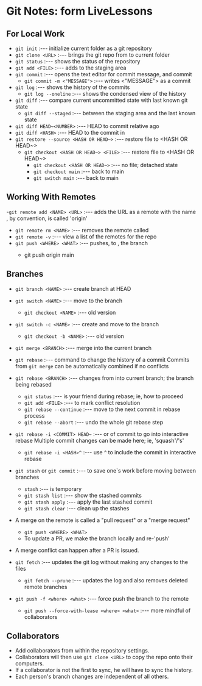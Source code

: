 
# Git Notes: form LiveLessons

## For Local Work
- `git init` :--- initialize current folder as a git repository
- `git clone <URL>` :--- brings the git repo from <URL> to current folder
- `git status` :--- shows the status of the repository
- `git add <FILE>` :--- adds <FILE> to the staging area
- `git commit` :--- opens the text editor for commit message, and commit
   - `git commit -m <"MESSAGE">` :--- writes <"MESSAGE"> as a commit
- `git log` :--- shows the history of the commits
   - `git log --oneline` :--- shows the condensed view of the history
- `git diff` :--- compare current uncommitted state with last known git state
   - `git diff --staged` :--- between the staging area and the last known state
- `git diff HEAD~<NUMBER>` :--- HEAD to commit <NUMBER> relative ago
- `git diff <HASH>` :--- HEAD to the commit in <HASH>
- `git restore --source <HASH OR HEAD~>` :--- restore file to <HASH OR HEAD~>
   - `git checkout <HASH OR HEAD~> <FILE>` :--- restore file to <HASH OR HEAD~>
      - `git checkout <HASH OR HEAD~>` :--- no file; detached state
      - `git checkout main` :--- back to main
      - `git switch main` :--- back to main

## Working With Remotes
-`git remote add <NAME> <URL>` :--- adds the URL as a remote with the name <NAME>
 	<NAME>, by convention, is called 'origin'
- `git remote rm <NAME>` :--- removes the remote called <NAME>
- `git remote -v` :--- view a list of the remotes for the repo
- `git push <WHERE> <WHAT>` :--- pushes, to <WHERE>, the <WHAT> branch
   - git push origin main

## Branches
- `git branch <NAME>` :--- create branch <NAME> at HEAD
- `git switch <NAME>` :--- move to the branch <NAME>
   - `git checkout <NAME>` :--- old version
- `git switch -c <NAME>` :--- create and move to the branch <NAME>
   - `git checkout -b <NAME>` :--- old version
- `git merge <BRANCH>` :--- merge <BRANCH> into the current branch 
- `git rebase` :--- command to change the history of a commit
	Commits from `git merge` can be automatically combined if no conflicts
- `git rebase <BRANCH>` :--- changes from <BRANCH> into current branch; the branch being rebased	
   - `git status` :--- is your friend during rebase; ie, how to proceed
   - `git add <FILE>` :--- to mark conflict resolution
   - `git rebase --continue` :--- move to the next commit in rebase process
   - `git rebase --abort` :--- undo the whole git rebase step
- `git rebase -i <COMMIT> HEAD~` :--- or <HASH> of commit to go into interactive rebase
	Multiple commit changes can be made here; ie, 'squash'/'s'
   - `git rebase -i <HASH>^` :--- use ^ to include the commit in interactive rebase
- `git stash` or `git commit` :--- to save one`s work before moving between branches
   - `stash` :--- is temporary
   - `git stash list` :--- show the stashed commits
   - `git stash apply` :--- apply the last stashed commit
   - `git stash clear` :--- clean up the stashes

- A merge on the remote is called a "pull request" or a "merge request"
   - `git push <WHERE> <WHAT>`
   - To update a PR, we make the branch locally and re-'push'

- A merge conflict can happen after a PR is issued.
- `git fetch` :--- updates the git log without making any changes to the files
   - `git fetch --prune` :--- updates the log and also removes deleted remote branches

- `git push -f <where> <what>` :--- force push the branch <what> to the remote <whare>
   - `git push --force-with-lease <where> <what>` :--- more mindful of collaborators

## Collaborators
- Add collaborators from within the repository settings.
- Collaborators will then use `git clone <URL>` to copy the repo onto their computers.
- If a collaborator is not the first to sync, he will have to sync the history.
- Each person's branch changes are independent of all others.

